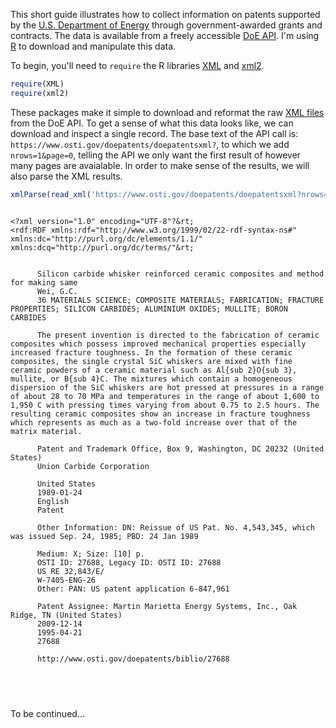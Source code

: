 This short guide illustrates how to collect information on patents supported by the <a href="https://energy.gov/" target="blank">U.S. Department of Energy</a> through government-awarded grants and contracts. The data is available from a freely accessible <a href="https://www.osti.gov/home/XMLServices.html" target = "blank">DoE API</a>. I'm using <a href="https://www.r-project.org/" target="blank">R</a> to download and manipulate this data. 

To begin, you'll need to <code>require</code> the R libraries <a href="https://cran.r-project.org/web/packages/XML/index.html" target = "blank">XML</a> and <a href="https://cran.r-project.org/web/packages/xml2/index.html" target="blank">xml2</a>. 

```r
require(XML)
require(xml2)
```

These packages make it simple to download and reformat the raw <a href="https://en.wikipedia.org/wiki/XML" target="blank">XML files</a> from the DoE API. To get a sense of what this data looks like, we can download and inspect a single record. The base text of the API call is: <code>ht<i></i>tps://ww<i></i>w.osti.g<i></i>ov/doepatents/doepatentsxml?</code>, to which we add <code>nrows=1&page=0</code>, telling the API we only want the first result of however many pages are avaialable. In order to make sense of the results, we will also parse the XML results.

```r
xmlParse(read_xml('https://www.osti.gov/doepatents/doepatentsxml?nrows=1&page=0'))
```
<pre class="prettyprint pre-scrollable">
<code>
&lt;?xml version="1.0" encoding="UTF-8"?&rt;
&lt;rdf:RDF xmlns:rdf="http://www.w3.org/1999/02/22-rdf-syntax-ns#" xmlns:dc="http://purl.org/dc/elements/1.1/" xmlns:dcq="http://purl.org/dc/terms/"&rt;
  <records count="37220" morepages="true" start="1" end="1">
    <record rownumber="1">
      <dc:title>Silicon carbide whisker reinforced ceramic composites and method for making same</dc:title>
      <dc:creator>Wei, G.C.</dc:creator>
      <dc:subject>36 MATERIALS SCIENCE; COMPOSITE MATERIALS; FABRICATION; FRACTURE PROPERTIES; SILICON CARBIDES; ALUMINIUM OXIDES; MULLITE; BORON CARBIDES</dc:subject>
      <dc:subjectRelated/>
      <dc:description>The present invention is directed to the fabrication of ceramic composites which possess improved mechanical properties especially increased fracture toughness. In the formation of these ceramic composites, the single crystal SiC whiskers are mixed with fine ceramic powders of a ceramic material such as Al{sub 2}O{sub 3}, mullite, or B{sub 4}C. The mixtures which contain a homogeneous dispersion of the SiC whiskers are hot pressed at pressures in a range of about 28 to 70 MPa and temperatures in the range of about 1,600 to 1,950 C with pressing times varying from about 0.75 to 2.5 hours. The resulting ceramic composites show an increase in fracture toughness which represents as much as a two-fold increase over that of the matrix material.</dc:description>
      <dcq:publisher/>
      <dcq:publisherAvailability>Patent and Trademark Office, Box 9, Washington, DC 20232 (United States)</dcq:publisherAvailability>
      <dcq:publisherResearch>Union Carbide Corporation</dcq:publisherResearch>
      <dcq:publisherSponsor/>
      <dcq:publisherCountry>United States</dcq:publisherCountry>
      <dc:date>1989-01-24</dc:date>
      <dc:language>English</dc:language>
      <dc:type>Patent</dc:type>
      <dcq:typeQualifier/>
      <dc:relation>Other Information: DN: Reissue of US Pat. No. 4,543,345, which was issued Sep. 24, 1985; PBD: 24 Jan 1989</dc:relation>
      <dc:coverage/>
      <dc:format>Medium: X; Size: [10] p.</dc:format>
      <dc:identifier>OSTI ID: 27688, Legacy ID: OSTI ID: 27688</dc:identifier>
      <dc:identifierReport>US RE 32,843/E/</dc:identifierReport>
      <dcq:identifierDOEcontract>W-7405-ENG-26</dcq:identifierDOEcontract>
      <dc:identifierOther>Other: PAN: US patent application 6-847,961</dc:identifierOther>
      <dc:doi/>
      <dc:rights>Patent Assignee: Martin Marietta Energy Systems, Inc., Oak Ridge, TN (United States)</dc:rights>
      <dc:dateEntry>2009-12-14</dc:dateEntry>
      <dc:dateAdded>1995-04-21</dc:dateAdded>
      <dc:ostiId>27688</dc:ostiId>
      <dcq:identifier-purl type=""/>
      <dcq:identifier-citation>http://www.osti.gov/doepatents/biblio/27688</dcq:identifier-citation>
    </record>
  </records>
</rdf:RDF>
</code>
</pre>


To be continued...
